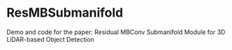 # ResMBSubmanifold
Demo and code for the paper: Residual MBConv Submanifold Module for 3D LiDAR-based Object Detection
